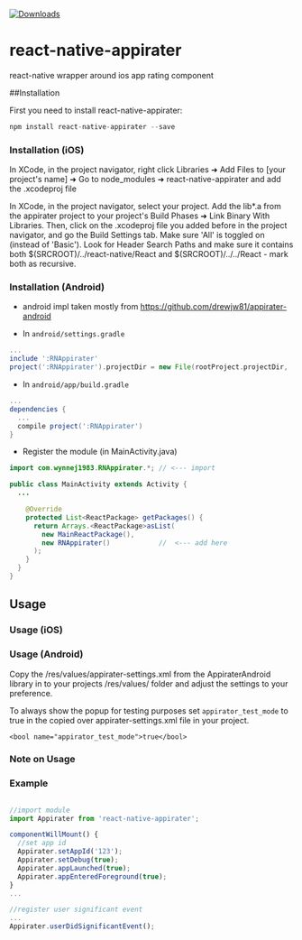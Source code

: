 [![Downloads](http://img.shields.io/npm/dt/react-native-appirater.svg)](https://npmjs.org/package/react-native-appirater)

# react-native-appirater
react-native wrapper around ios app rating component

##Installation

First you need to install react-native-appirater:

```javascript
npm install react-native-appirater --save
```

### Installation (iOS)

In XCode, in the project navigator, right click Libraries ➜ Add Files to [your project's name] ➜ Go to node_modules ➜ react-native-appirater and add the .xcodeproj file

In XCode, in the project navigator, select your project. Add the lib*.a from the appirater project to your project's Build Phases ➜ Link Binary With Libraries. Then, click on the .xcodeproj file you added before in the project navigator, and go the Build Settings tab. Make sure 'All' is toggled on (instead of 'Basic'). Look for Header Search Paths and make sure it contains both $(SRCROOT)/../react-native/React and $(SRCROOT)/../../React - mark both as recursive.

### Installation (Android)
* android impl taken mostly from https://github.com/drewjw81/appirater-android

* In `android/settings.gradle`

```gradle
...
include ':RNAppirater'
project(':RNAppirater').projectDir = new File(rootProject.projectDir, '../node_modules/react-native-appirater/android')
```

* In `android/app/build.gradle`

```gradle
...
dependencies {
  ...
  compile project(':RNAppirater')
}
```

* Register the module (in MainActivity.java)

```java
import com.wynnej1983.RNAppirater.*; // <--- import

public class MainActivity extends Activity {
  ...

    @Override
    protected List<ReactPackage> getPackages() {
      return Arrays.<ReactPackage>asList(
        new MainReactPackage(),
        new RNAppirater()            //  <--- add here
      );
    }
  }
}
```

## Usage

### Usage (iOS)


### Usage (Android)

Copy the /res/values/appirater-settings.xml from the AppiraterAndroid library in to your projects /res/values/ folder and adjust the settings to your preference.

To always show the popup for testing purposes set `appirator_test_mode` to true in the copied over appirater-settings.xml file in your project.
```
<bool name="appirator_test_mode">true</bool>
```

### Note on Usage

### Example

```javascript

//import module
import Appirater from 'react-native-appirater';

componentWillMount() {
  //set app id
  Appirater.setAppId('123');
  Appirater.setDebug(true);
  Appirater.appLaunched(true);
  Appirater.appEnteredForeground(true);
}
...

//register user significant event
...
Appirater.userDidSignificantEvent();

```
